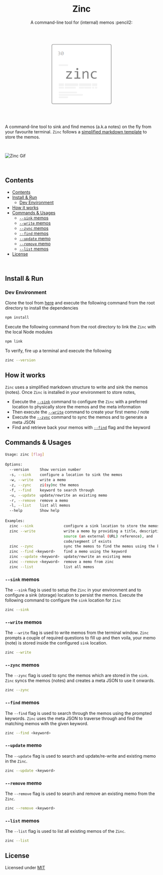 <h1 align='center'>Zinc</h1>

<p align='center'>A command-line tool for (internal) memos :pencil2:</p>

<br />

<br />

<p align="center">
  <img width="200" src="assets/zinc.png">
</p>

<br />

<br />

A command-line tool to sink and find memos (a.k.a notes) on the fly from your favourite terminal. `Zinc` follows a [simplified markdown template](examples/memo.md) to store the memos.

<br />

![Zinc Gif](assets/zinc.gif)

<br />

## Contents

- [Contents](#contents)
- [Install & Run](#install--run)
  - [Dev Environment](#dev-environment)
- [How it works](#how-it-works)
- [Commands & Usages](#commands--usages)
  - [`--sink` memos](#--sink-memos)
  - [`--write` memos](#--write-memos)
  - [`--zync` memos](#--zync-memos)
  - [`--find` memos](#--find-memos)
  - [`--update` memo](#--update-memo)
  - [`--remove` memo](#--remove-memo)
  - [`--list` memos](#--list-memos)
- [License](#license)

<br />

## Install & Run

### Dev Environment

Clone the tool from [here](https://github.com/athiththan11/Zinc) and execute the following command from the root directory to install the dependencies

```sh
npm install
```

Execute the following command from the root directory to link the `Zinc` with the local Node modules

```sh
npm link
```

To verify, fire up a terminal and execute the following

```sh
zinc --version
```

## How it works

`Zinc` uses a simplified markdown structure to write and sink the memos (notes). Once `Zinc` is installed in your environment to store notes,

- Execute the [`--sink`](#--sink-memos) command to configure the `Zinc` with a preferred location to physically store the memos and the meta information
- Then execute the [`--write`](#--write-memos) command to create your first memo / note
- Execute the [`--zync`](#--zync-memos) command to sync the memos and to generate a meta JSON
- Find and retrieve back your memos with [`--find`](#--find-memos) flag and the keyword

## Commands & Usages

```sh
Usage: zinc [flag]

Options:
  --version     Show version number                                    [boolean]
  -s, --sink    configure a location to sink the memos                 [boolean]
  -w, --write   write a memo                                           [boolean]
  -z, --zync    zi(sy)nc the memos                                     [boolean]
  -f, --find    keyword to search through                               [string]
  -u, --update  update/rewrite an existing memo                         [string]
  -r, --remove  remove a memo                                           [string]
  -l, --list    list all memos                                         [boolean]
  --help        Show help                                              [boolean]

Examples:
  zinc --sink              configure a sink location to store the memos
  zinc --write             write a memo by providing a title, description,
                           source (an external (URL) reference), and
                           code/segment if exists
  zinc --zync              sync the memos to find the memos using the keyword
  zinc --find <keyword>    find a memo using the keyword
  zinc --update <keyword>  update/rewrite an existing memo
  zinc --remove <keyword>  remove a memo from zinc
  zinc --list              list all memos
```

### `--sink` memos

The `--sink` flag is used to setup the `Zinc` in your environment and to configure a sink (storage) location to persist the memos. Execute the following command to configure the `sink` location for `Zinc`

```sh
zinc --sink
```

### `--write` memos

The `--write` flag is used to write memos from the terminal window. `Zinc` prompts a couple of required questions to fill up and then voila, your memo (note) is stored inside the configured `sink` location.

```sh
zinc --write
```

### `--zync` memos

The `--zync` flag is used to sync the memos which are stored in the `sink`. `Zinc` syncs the memos (notes) and creates a meta JSON to use it onwards.

```sh
zinc --zync
```

### `--find` memos

The `--find` flag is used to search through the memos using the prompted keywords. `Zinc` uses the meta JSON to traverse through and find the matching memos with the given keyword.

```sh
zinc --find <keyword>
```

### `--update` memo

The `--update` flag is used to search and update/re-write and existing memo in the `Zinc`.

```sh
zinc --update <keyword>
```

### `--remove` memo

The `--remove` flag is used to search and remove an existing memo from the `Zinc`.

```sh
zinc --remove <keyword>
```

### `--list` memos

The `--list` flag is used to list all existing memos of the `Zinc`.

```sh
zinc --list
```

## License

Licensed under [MIT](LICENSE)
